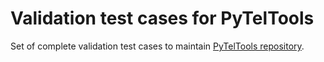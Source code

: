 # Validation test cases for PyTelTools

Set of complete validation test cases to maintain [PyTelTools repository](https://github.com/CNR-Engineering/PyTelTools).
